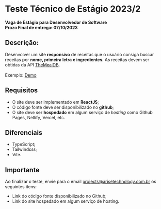 # Teste Técnico de Estágio 2023/2
**Vaga de Estágio para Desenvolvedor de Software**
<br />
**Prazo Final de entrega: 07/10/2023**

## **Descrição:**

Desenvolver um site **responsivo** de receitas que o usuário consiga buscar receitas por **nome, primeira letra e ingredientes**. As receitas devem ser obtidas da API [TheMealDB](https://www.themealdb.com/api.php).
<br /><br />
Exemplo: [Demo](https://teste-site-de-receitas.vercel.app/)


## Requisitos

- O site deve ser implementado em **ReactJS**;
- O código fonte deve ser disponibilizado no **github**;
- O site deve ser **hospedado** em algum serviço de *hosting* como Github Pages, Netlify, Vercel, etc.

## Diferenciais
- TypeScript;
- Tailwindcss;
- Vite.

## Importante
Ao finalizar o teste, envie para o email projects@arisetechnology.com.br os seguintes itens:
- Link do código fonte disponibilizado no Github;
- Link do site hospedado em algum serviço de hosting.
